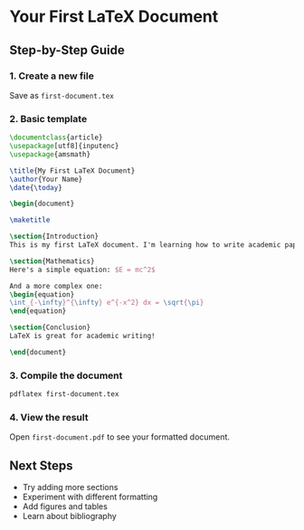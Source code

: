 # Your First LaTeX Document

## Step-by-Step Guide

### 1. Create a new file
Save as `first-document.tex`

### 2. Basic template
```latex
\documentclass{article}
\usepackage[utf8]{inputenc}
\usepackage{amsmath}

\title{My First LaTeX Document}
\author{Your Name}
\date{\today}

\begin{document}

\maketitle

\section{Introduction}
This is my first LaTeX document. I'm learning how to write academic papers!

\section{Mathematics}
Here's a simple equation: $E = mc^2$

And a more complex one:
\begin{equation}
\int_{-\infty}^{\infty} e^{-x^2} dx = \sqrt{\pi}
\end{equation}

\section{Conclusion}
LaTeX is great for academic writing!

\end{document}
```

### 3. Compile the document
```bash
pdflatex first-document.tex
```

### 4. View the result
Open `first-document.pdf` to see your formatted document.

## Next Steps
- Try adding more sections
- Experiment with different formatting
- Add figures and tables
- Learn about bibliography

